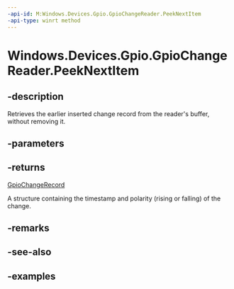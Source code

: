 ```yaml
---
-api-id: M:Windows.Devices.Gpio.GpioChangeReader.PeekNextItem
-api-type: winrt method
---
```


<!-- Method syntax.
public GpioChangeRecord GpioChangeReader.PeekNextItem()
-->

# Windows.Devices.Gpio.GpioChangeReader.PeekNextItem

## -description
Retrieves the earlier inserted change record from the reader's buffer, without removing it.

## -parameters

## -returns
[GpioChangeRecord](gpiochangerecord.md)

A structure containing the timestamp and polarity (rising or falling) of the change.

## -remarks

## -see-also

## -examples

